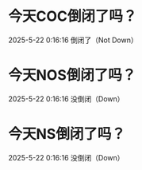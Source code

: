 # 今天COC倒闭了吗？

2025-5-22 0:16:16 倒闭了（Not Down）

# 今天NOS倒闭了吗？

2025-5-22 0:16:16 没倒闭（Down）

# 今天NS倒闭了吗？

2025-5-22 0:16:16 没倒闭（Down）

